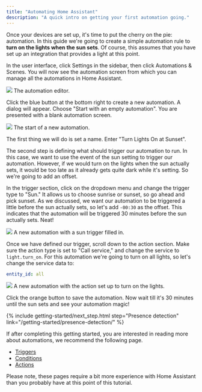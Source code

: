 ```yaml
---
title: "Automating Home Assistant"
description: "A quick intro on getting your first automation going."
---
```


Once your devices are set up, it's time to put the cherry on the pie: automation. In this guide we're going to create a simple automation rule to **turn on the lights when the sun sets**. Of course, this assumes that you have set up an integration that provides a light at this point.

In the user interface, click Settings in the sidebar, then click Automations & Scenes. You will now see the automation screen from which you can manage all the automations in Home Assistant.

<p class='img'>
<img src='/images/getting-started/automation-editor.png'>
The automation editor.
</p>

Click the blue button at the bottom right to create a new automation. A dialog will appear. Choose "Start with an empty automation". You are presented with a blank automation screen.

<p class='img'>
<img src='/images/getting-started/new-automation.png'>
The start of a new automation.
</p>

The first thing we will do is set a name. Enter "Turn Lights On at Sunset".

The second step is defining what should trigger our automation to run. In this case, we want to use the event of the sun setting to trigger our automation. However, if we would turn on the lights when the sun actually sets, it would be too late as it already gets quite dark while it's setting. So we're going to add an offset.

In the trigger section, click on the dropdown menu and change the trigger type to "Sun." It allows us to choose sunrise or sunset, so go ahead and pick sunset. As we discussed, we want our automation to be triggered a little before the sun actually sets, so let's add `-00:30` as the offset. This indicates that the automation will be triggered 30 minutes before the sun actually sets. Neat!

<p class='img'>
<img src='/images/getting-started/new-trigger.png'>
A new automation with a sun trigger filled in.
</p>

Once we have defined our trigger, scroll down to the action section. Make sure the action type is set to "Call service," and change the service to `light.turn_on`. For this automation we're going to turn on all lights, so let's change the service data to:

```yaml
entity_id: all
```

<p class='img'>
<img src='/images/getting-started/action.png'>
A new automation with the action set up to turn on the lights.
</p>

Click the orange button to save the automation. Now wait till it's 30 minutes until the sun sets and see your automation magic!

{% include getting-started/next_step.html step="Presence detection" link="/getting-started/presence-detection/" %}

If after completing this getting started, you are interested in reading more
about automations, we recommend the following page.

- [Triggers](/docs/automation/trigger/)
- [Conditions](/docs/automation/condition/)
- [Actions](/docs/automation/action/)

Please note, these pages require a bit more experience with Home Assistant
than you probably have at this point of this tutorial.
